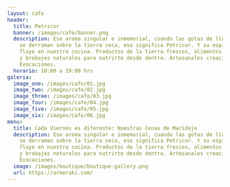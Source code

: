 ```yaml
---
layout: cafe
header:
  title: Petricor
  banner: /images/cafe/banner.png
  description: Ese aroma singular e inmemorial, cuando las gotas de lluvia caen y
    se derraman sobre la tierra seca, eso significa Petricor. Y su espíritu
    fluye en nuestra cocina. Productos de la tierra frescos, alimentos, bebidas
    y brebajes naturales para nutrirte desde dentro. Artesanales creaciones.
    Evocaciones.
  horario: 10:00 a 19:00 hrs
galeria:
  image_one: /images/cafe/01.jpg
  image_two: /images/cafe/02.jpg
  image_three: /images/cafe/03.jpg
  image_four: /images/cafe/04.jpg
  image_five: /images/cafe/05.jpg
  image_six: /images/cafe/06.jpg
menu:
  title: Cada Viernes es diferente: Nuestras Cenas de Maridaje
  description: Ese aroma singular e inmemorial, cuando las gotas de lluvia caen y
    se derraman sobre la tierra seca, eso significa Petricor. Y su espíritu
    fluye en nuestra cocina. Productos de la tierra frescos, alimentos, bebidas
    y brebajes naturales para nutrirte desde dentro. Artesanales creaciones.
    Evocaciones.
  image: /images/boutique/boutique-gallery.png
  url: https://armeraki.com/
---
```

